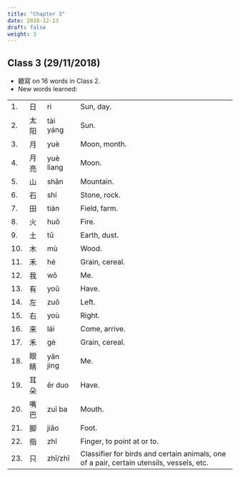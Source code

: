 ```yaml
---
title: "Chapter 3"
date: 2018-12-13
draft: false
weight: 3
---
```


## Class 3 (29/11/2018)

- 聽寫 on 16 words in Class 2.
- New words learned:

|     |      |            |                |
|-----|------|------------|----------------|
| 1.  | 日   | rì         | Sun, day.      |
| 2.  | 太阳 | tài yáng   | Sun.           |
| 3.  | 月   | yuè        | Moon, month.   |
| 4.  | 月亮 | yuè liang  | Moon.          |
| 5.  | 山   | shān       | Mountain.      |
| 6.  | 石   | shí        | Stone, rock.   |
| 7.  | 田   | tián       | Field, farm.   |
| 8.  | 火   | huǒ        | Fire.          |
| 9.  | 土   | tǔ         | Earth, dust.   |
| 10. | 木   | mù         | Wood.          |
| 11. | 禾   | hé         | Grain, cereal. |
| 12. | 我   | wǒ         | Me.            |
| 13. | 有   | yoǔ        | Have.          |
| 14. | 左   | zuǒ        | Left.          |
| 15. | 右   | yoù        | Right.         |
| 16. | 来   | lái        | Come, arrive.  |
| 17. | 禾   | gè         | Grain, cereal. |
| 18. | 眼睛 | yǎn jing   | Me.            |
| 19. | 耳朵 | ěr duo     | Have.          |
| 20. | 嘴巴 | zuǐ ba     | Mouth.         |
| 21. | 脚   | jiǎo       | Foot.          |
| 22. | 指   | zhǐ        | Finger, to point at or to. |
| 23. | 只   | zhī/zhǐ    | Classifier for birds and certain animals, one of a pair, certain utensils, vessels, etc. |